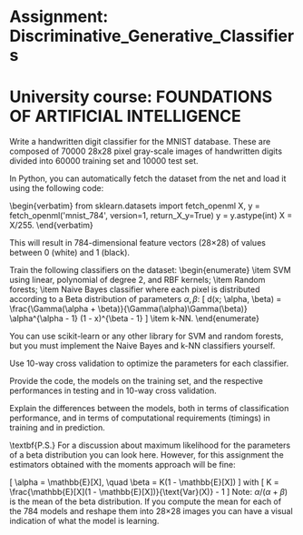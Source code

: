 # Assignment: Discriminative_Generative_Classifiers
# University course: FOUNDATIONS OF ARTIFICIAL INTELLIGENCE

Write a handwritten digit classifier for the MNIST database. These are composed of 70000 28x28 pixel gray-scale images of handwritten digits divided into 60000 training set and 10000 test set.

In Python, you can automatically fetch the dataset from the net and load it using the following code:

\begin{verbatim}
from sklearn.datasets import fetch_openml
X, y = fetch_openml('mnist_784', version=1, return_X_y=True)
y = y.astype(int)
X = X/255.
\end{verbatim}

This will result in 784-dimensional feature vectors (28$\times$28) of values between 0 (white) and 1 (black).

Train the following classifiers on the dataset:
\begin{enumerate}
    \item SVM using linear, polynomial of degree 2, and RBF kernels;
    \item Random forests;
    \item Naive Bayes classifier where each pixel is distributed according to a Beta distribution of parameters $\alpha, \beta$:
    \[
    d(x; \alpha, \beta) = \frac{\Gamma(\alpha + \beta)}{\Gamma(\alpha)\Gamma(\beta)} \alpha^{\alpha - 1} (1 - x)^{\beta - 1}
    \]
    \item k-NN.
\end{enumerate}

You can use scikit-learn or any other library for SVM and random forests, but you must implement the Naive Bayes and k-NN classifiers yourself.

Use 10-way cross validation to optimize the parameters for each classifier.

Provide the code, the models on the training set, and the respective performances in testing and in 10-way cross validation.

Explain the differences between the models, both in terms of classification performance, and in terms of computational requirements (timings) in training and in prediction.

\textbf{P.S.} For a discussion about maximum likelihood for the parameters of a beta distribution you can look here. However, for this assignment the estimators obtained with the moments approach will be fine:

\[
\alpha = \mathbb{E}[X], \quad \beta = K(1 - \mathbb{E}[X])
\]
with
\[
K = \frac{\mathbb{E}[X](1 - \mathbb{E}[X])}{\text{Var}(X)} - 1
\]
Note: $\alpha/(\alpha + \beta)$ is the mean of the beta distribution. If you compute the mean for each of the 784 models and reshape them into 28$\times$28 images you can have a visual indication of what the model is learning.
